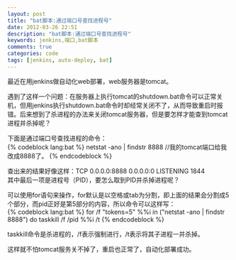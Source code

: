 ```yaml
---
layout: post
title: "bat脚本:通过端口号查找进程号"
date: 2012-03-26 22:51
description: "bat脚本:通过端口号查找进程号"
keywords: jenkins,端口,bat脚本
comments: true
categories: code
tags: [jenkins, auto-deploy, bat]
---
```


最近在用jenkins做自动化web部署，web服务器是tomcat。  
  
遇到了这样一个问题：在服务器上执行tomcat的shutdown.bat命令可以正常关机，但用jenkins执行shutdown.bat命令时却经常关闭不了，从而导致重启时报错。后来想到了杀进程的办法来关闭tomcat服务器，但是要怎样才能查到tomcat进程并杀掉呢？  
  
<!--more-->  
下面是通过端口号查找进程的命令：  
{% codeblock lang:bat %}
netstat -ano | findstr 8888 //我的tomcat端口给我改成8888了。
{% endcodeblock %}  
  
查出来的结果好像这样：TCP    0.0.0.0:8888           0.0.0.0:0              LISTENING       1844  
其中最后一项是进程号（PID），要怎么取到PID并杀掉进程呢？  
  
可以使用for语句来操作，for默认是以空格或tab为分割，即上面的结果会分割成5个部分，而pid正好是第5部分的内容，所以命令可以这样写：  
{% codeblock lang:bat %}
for /f "tokens=5" %%i in ("netstat -ano | findstr 8888") do taskkill /f /pid %%i /t
{% endcodeblock %}  
  
taskkill命令是杀进程的，/f表示强制进行，/t表示将其子进程一并杀掉。  
  
这样就不怕tomcat服务关不掉了，重启也正常了，自动化部署成功。  
